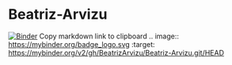 # Beatriz-Arvizu
[![Binder](https://mybinder.org/badge_logo.svg)](https://mybinder.org/v2/gh/BeatrizArvizu/Beatriz-Arvizu.git/HEAD)
Copy markdown link to clipboard
.. image:: https://mybinder.org/badge_logo.svg
 :target: https://mybinder.org/v2/gh/BeatrizArvizu/Beatriz-Arvizu.git/HEAD

